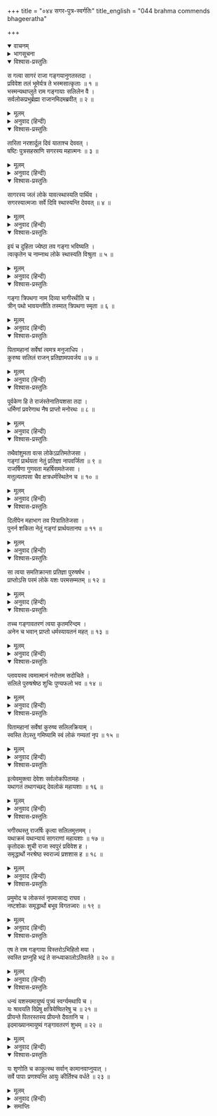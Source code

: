+++
title = "०४४ सगर-पुत्र-स्वर्गतिः"
title_english = "044 brahma commends bhageeratha"

+++
<details open><summary>वाचनम्</summary>
<div caption="श्रीराम-हरिसीताराममूर्ति-घनपाठिभ्यां वचनम्" class="audioEmbed" src="https://archive.org/download/Ramayana-recitation-Sriram-harisItArAmamUrti-Ghanapaati-v2/Kanda_1/Kanda_1_BK-044-Sagara_Puthranam_Swarga_Prapthi.mp3"></div>
</details>

<details><summary>भागसूचना</summary>

44. ब्रह्माजीका भगीरथकी प्रशंसा करते हुए उन्हें गंगाजलसे पितरोंके तर्पणकी आज्ञा देना और राजाका वह सब करके अपने नगरको जाना, गंगावतरणके उपाख्यानकी महिमा
</details>

<details open><summary>विश्वास-प्रस्तुतिः</summary>

स गत्वा सागरं राजा गङ्गयानुगतस्तदा ।  
प्रविवेश तलं भूमेर्यत्र ते भस्मसात्कृताः ॥ १ ॥  
भस्मन्यथाप्लुते राम गङ्गायाः सलिलेन वै ।  
सर्वलोकप्रभुर्ब्रह्मा राजानमिदमब्रवीत् ॥ २ ॥
</details>

<details><summary>मूलम्</summary>

स गत्वा सागरं राजा गङ्गयानुगतस्तदा ।  
प्रविवेश तलं भूमेर्यत्र ते भस्मसात्कृताः ॥ १ ॥  
भस्मन्यथाप्लुते राम गङ्गायाः सलिलेन वै ।  
सर्वलोकप्रभुर्ब्रह्मा राजानमिदमब्रवीत् ॥ २ ॥
</details>

<details><summary>अनुवाद (हिन्दी)</summary>

श्रीराम! इस प्रकार गंगाजीको साथ लिये राजा भगीरथने समुद्रतक जाकर रसातलमें, जहाँ उनके पूर्वज भस्म हुए थे, प्रवेश किया । वह भस्मराशि जब गंगाजीके जलसे आप्लावित हो गयी, तब सम्पूर्ण लोकोंके स्वामी भगवान् ब्रह्माने वहाँ पधारकर राजासे इस प्रकार कहा— ॥ १-२ ॥
</details>

<details open><summary>विश्वास-प्रस्तुतिः</summary>

तारिता नरशार्दूल दिवं याताश्च देववत् ।  
षष्टिः पुत्रसहस्राणि सगरस्य महात्मनः ॥ ३ ॥
</details>

<details><summary>मूलम्</summary>

तारिता नरशार्दूल दिवं याताश्च देववत् ।  
षष्टिः पुत्रसहस्राणि सगरस्य महात्मनः ॥ ३ ॥
</details>

<details><summary>अनुवाद (हिन्दी)</summary>

‘नरश्रेष्ठ! महात्मा राजा सगरके साठ हजार पुत्रोंका तुमने उद्धार कर दिया । अब वे देवताओंकी भाँति स्वर्गलोकमें जा पहुँचे ॥ ३ ॥
</details>

<details open><summary>विश्वास-प्रस्तुतिः</summary>

सागरस्य जलं लोके यावत्स्थास्यति पार्थिव ।  
सगरस्यात्मजाः सर्वे दिवि स्थास्यन्ति देववत् ॥ ४ ॥
</details>

<details><summary>मूलम्</summary>

सागरस्य जलं लोके यावत्स्थास्यति पार्थिव ।  
सगरस्यात्मजाः सर्वे दिवि स्थास्यन्ति देववत् ॥ ४ ॥
</details>

<details><summary>अनुवाद (हिन्दी)</summary>

‘भूपाल! इस संसारमें जबतक सागरका जल मौजूद रहेगा; तबतक सगरके सभी पुत्र देवताओंकी भाँति स्वर्गलोकमें प्रतिष्ठित रहेंगे ॥ ४ ॥
</details>

<details open><summary>विश्वास-प्रस्तुतिः</summary>

इयं च दुहिता ज्येष्ठा तव गङ्गा भविष्यति ।  
त्वत्कृतेन च नाम्नाथ लोके स्थास्यति विश्रुता ॥ ५ ॥
</details>

<details><summary>मूलम्</summary>

इयं च दुहिता ज्येष्ठा तव गङ्गा भविष्यति ।  
त्वत्कृतेन च नाम्नाथ लोके स्थास्यति विश्रुता ॥ ५ ॥
</details>

<details><summary>अनुवाद (हिन्दी)</summary>

‘ये गंगा तुम्हारी भी ज्येष्ठ पुत्री होकर रहेंगी और तुम्हारे नामपर रखे हुए भागीरथी नामसे इस जगत् में विख्यात होंगी ॥ ५ ॥
</details>

<details open><summary>विश्वास-प्रस्तुतिः</summary>

गङ्गा त्रिपथगा नाम दिव्या भागीरथीति च ।  
त्रीन् पथो भावयन्तीति तस्मात् त्रिपथगा स्मृता ॥ ६ ॥
</details>

<details><summary>मूलम्</summary>

गङ्गा त्रिपथगा नाम दिव्या भागीरथीति च ।  
त्रीन् पथो भावयन्तीति तस्मात् त्रिपथगा स्मृता ॥ ६ ॥
</details>

<details><summary>अनुवाद (हिन्दी)</summary>

‘त्रिपथगा, दिव्या और भागीरथी—इन तीनों नामोंसे गंगाकी प्रसिद्धि होगी । ये आकाश, पृथ्वी और पाताल तीनों पथोंको पवित्र करती हुई गमन करती हैं, इसलिये त्रिपथगा मानी गयी हैं ॥ ६ ॥
</details>

<details open><summary>विश्वास-प्रस्तुतिः</summary>

पितामहानां सर्वेषां त्वमत्र मनुजाधिप ।  
कुरुष्व सलिलं राजन् प्रतिज्ञामपवर्जय ॥ ७ ॥
</details>

<details><summary>मूलम्</summary>

पितामहानां सर्वेषां त्वमत्र मनुजाधिप ।  
कुरुष्व सलिलं राजन् प्रतिज्ञामपवर्जय ॥ ७ ॥
</details>

<details><summary>अनुवाद (हिन्दी)</summary>

‘नरेश्वर! महाराज! अब तुम गंगाजीके जलसे यहाँ अपने सभी पितामहोंका तर्पण करो और इस प्रकार अपनी तथा अपने पूर्वजोंद्वारा की हुई प्रतिज्ञाको पूर्ण कर लो ॥ ७ ॥
</details>

<details open><summary>विश्वास-प्रस्तुतिः</summary>

पूर्वकेण हि ते राजंस्तेनातियशसा तदा ।  
धर्मिणां प्रवरेणाथ नैष प्राप्तो मनोरथः ॥ ८ ॥
</details>

<details><summary>मूलम्</summary>

पूर्वकेण हि ते राजंस्तेनातियशसा तदा ।  
धर्मिणां प्रवरेणाथ नैष प्राप्तो मनोरथः ॥ ८ ॥
</details>

<details><summary>अनुवाद (हिन्दी)</summary>

‘राजन्! तुम्हारे पूर्वज धर्मात्माओंमें श्रेष्ठ महायशस्वी राजा सगर भी गंगाको यहाँ लाना चाहते थे; किंतु उनका यह मनोरथ नहीं पूर्ण हुआ ॥ ८ ॥
</details>

<details open><summary>विश्वास-प्रस्तुतिः</summary>

तथैवांशुमता वत्स लोकेऽप्रतिमतेजसा ।  
गङ्गां प्रार्थयता नेतुं प्रतिज्ञा नापवर्जिता ॥ ९ ॥  
राजर्षिणा गुणवता महर्षिसमतेजसा ।  
मत्तुल्यतपसा चैव क्षत्रधर्मस्थितेन च ॥ १० ॥
</details>

<details><summary>मूलम्</summary>

तथैवांशुमता वत्स लोकेऽप्रतिमतेजसा ।  
गङ्गां प्रार्थयता नेतुं प्रतिज्ञा नापवर्जिता ॥ ९ ॥  
राजर्षिणा गुणवता महर्षिसमतेजसा ।  
मत्तुल्यतपसा चैव क्षत्रधर्मस्थितेन च ॥ १० ॥
</details>

<details><summary>अनुवाद (हिन्दी)</summary>

‘वत्स! इसी प्रकार लोकमें अप्रतिम प्रभावशाली, उत्तम गुणविशिष्ट, महर्षितुल्य तेजस्वी, मेरे समान तपस्वी तथा क्षत्रिय-धर्मपरायण राजर्षि अंशुमान‍्ने भी गंगाको यहाँ लानेकी इच्छा की; परंतु वे इस पृथ्वीपर उन्हें लानेकी प्रतिज्ञा पूरी न कर सके ॥ ९-१० ॥
</details>

<details open><summary>विश्वास-प्रस्तुतिः</summary>

दिलीपेन महाभाग तव पित्रातितेजसा ।  
पुनर्न शकिता नेतुं गङ्गां प्रार्थयतानघ ॥ ११ ॥
</details>

<details><summary>मूलम्</summary>

दिलीपेन महाभाग तव पित्रातितेजसा ।  
पुनर्न शकिता नेतुं गङ्गां प्रार्थयतानघ ॥ ११ ॥
</details>

<details><summary>अनुवाद (हिन्दी)</summary>

‘निष्पाप महाभाग! तुम्हारे अत्यन्त तेजस्वी पिता दिलीप भी गंगाको यहाँ लानेकी इच्छा करके भी इस कार्यमें सफल न हो सके ॥ ११ ॥
</details>

<details open><summary>विश्वास-प्रस्तुतिः</summary>

सा त्वया समतिक्रान्ता प्रतिज्ञा पुरुषर्षभ ।  
प्राप्तोऽसि परमं लोके यशः परमसम्मतम् ॥ १२ ॥
</details>

<details><summary>मूलम्</summary>

सा त्वया समतिक्रान्ता प्रतिज्ञा पुरुषर्षभ ।  
प्राप्तोऽसि परमं लोके यशः परमसम्मतम् ॥ १२ ॥
</details>

<details><summary>अनुवाद (हिन्दी)</summary>

‘पुरुषप्रवर! तुमने गंगाको भूतलपर लानेकी वह प्रतिज्ञा पूर्ण कर ली । इससे संसारमें तुम्हें परम उत्तम एवं महान् यशकी प्राप्ति हुई है ॥ १२ ॥
</details>

<details open><summary>विश्वास-प्रस्तुतिः</summary>

तच्च गङ्गावतरणं त्वया कृतमरिन्दम ।  
अनेन च भवान् प्राप्तो धर्मस्यायतनं महत् ॥ १३ ॥
</details>

<details><summary>मूलम्</summary>

तच्च गङ्गावतरणं त्वया कृतमरिन्दम ।  
अनेन च भवान् प्राप्तो धर्मस्यायतनं महत् ॥ १३ ॥
</details>

<details><summary>अनुवाद (हिन्दी)</summary>

शत्रुदमन! तुमने जो गंगाजीको पृथ्वीपर उतारनेका कार्य पूरा किया है, इससे उस महान् ब्रह्मलोकपर अधिकार प्राप्त कर लिया है, जो धर्मका आश्रय है ॥
</details>

<details open><summary>विश्वास-प्रस्तुतिः</summary>

प्लावयस्व त्वमात्मानं नरोत्तम सदोचिते ।  
सलिले पुरुषश्रेष्ठ शुचिः पुण्यफलो भव ॥ १४ ॥
</details>

<details><summary>मूलम्</summary>

प्लावयस्व त्वमात्मानं नरोत्तम सदोचिते ।  
सलिले पुरुषश्रेष्ठ शुचिः पुण्यफलो भव ॥ १४ ॥
</details>

<details><summary>अनुवाद (हिन्दी)</summary>

‘नरश्रेष्ठ! पुरुषप्रवर! गंगाजीका जल सदा ही स्नानके योग्य है । तुम स्वयं भी इसमें स्नान करो और पवित्र होकर पुण्यका फल प्राप्त करो ॥ १४ ॥
</details>

<details open><summary>विश्वास-प्रस्तुतिः</summary>

पितामहानां सर्वेषां कुरुष्व सलिलक्रियाम् ।  
स्वस्ति तेऽस्तु गमिष्यामि स्वं लोकं गम्यतां नृप ॥ १५ ॥
</details>

<details><summary>मूलम्</summary>

पितामहानां सर्वेषां कुरुष्व सलिलक्रियाम् ।  
स्वस्ति तेऽस्तु गमिष्यामि स्वं लोकं गम्यतां नृप ॥ १५ ॥
</details>

<details><summary>अनुवाद (हिन्दी)</summary>

‘नरेश्वर! तुम अपने सभी पितामहोंका तर्पण करो । तुम्हारा कल्याण हो । अब मैं अपने लोकको जाऊँगा । तुम भी अपनी राजधानीको लौट जाओ’ ॥ १५ ॥
</details>

<details open><summary>विश्वास-प्रस्तुतिः</summary>

इत्येवमुक्त्वा देवेशः सर्वलोकपितामहः ।  
यथागतं तथागच्छद् देवलोकं महायशाः ॥ १६ ॥
</details>

<details><summary>मूलम्</summary>

इत्येवमुक्त्वा देवेशः सर्वलोकपितामहः ।  
यथागतं तथागच्छद् देवलोकं महायशाः ॥ १६ ॥
</details>

<details><summary>अनुवाद (हिन्दी)</summary>

ऐसा कहकर सर्वलोकपितामह महायशस्वी देवेश्वर ब्रह्माजी जैसे आये थे, वैसे ही देवलोकको लौट गये ॥ १६ ॥
</details>

<details open><summary>विश्वास-प्रस्तुतिः</summary>

भगीरथस्तु राजर्षिः कृत्वा सलिलमुत्तमम् ।  
यथाक्रमं यथान्यायं सागराणां महायशाः ॥ १७ ॥  
कृतोदकः शुची राजा स्वपुरं प्रविवेश ह ।  
समृद्धार्थो नरश्रेष्ठ स्वराज्यं प्रशशास ह ॥ १८ ॥
</details>

<details><summary>मूलम्</summary>

भगीरथस्तु राजर्षिः कृत्वा सलिलमुत्तमम् ।  
यथाक्रमं यथान्यायं सागराणां महायशाः ॥ १७ ॥  
कृतोदकः शुची राजा स्वपुरं प्रविवेश ह ।  
समृद्धार्थो नरश्रेष्ठ स्वराज्यं प्रशशास ह ॥ १८ ॥
</details>

<details><summary>अनुवाद (हिन्दी)</summary>

नरश्रेष्ठ! महायशस्वी राजर्षि राजा भगीरथ भी गंगाजीके उत्तम जलसे क्रमशः सभी सगर-पुत्रोंका विधिवत् तर्पण करके पवित्र हो अपने नगरको चले गये । इस प्रकार सफल मनोरथ होकर वे अपने राज्यका शासन करने लगे ॥ १७-१८ ॥
</details>

<details open><summary>विश्वास-प्रस्तुतिः</summary>

प्रमुमोद च लोकस्तं नृपमासाद्य राघव ।  
नष्टशोकः समृद्धार्थो बभूव विगतज्वरः ॥ १९ ॥
</details>

<details><summary>मूलम्</summary>

प्रमुमोद च लोकस्तं नृपमासाद्य राघव ।  
नष्टशोकः समृद्धार्थो बभूव विगतज्वरः ॥ १९ ॥
</details>

<details><summary>अनुवाद (हिन्दी)</summary>

रघुनन्दन! अपने राजाको पुनः सामने पाकर प्रजावर्गको बड़ी प्रसन्नता हुई । सबका शोक जाता रहा । सबके मनोरथ पूर्ण हुए और चिन्ता दूर हो गयी ॥ १९ ॥
</details>

<details open><summary>विश्वास-प्रस्तुतिः</summary>

एष ते राम गङ्गाया विस्तरोऽभिहितो मया ।  
स्वस्ति प्राप्नुहि भद्रं ते सन्ध्याकालोऽतिवर्तते ॥ २० ॥
</details>

<details><summary>मूलम्</summary>

एष ते राम गङ्गाया विस्तरोऽभिहितो मया ।  
स्वस्ति प्राप्नुहि भद्रं ते सन्ध्याकालोऽतिवर्तते ॥ २० ॥
</details>

<details><summary>अनुवाद (हिन्दी)</summary>

श्रीराम! यह गंगाजीकी कथा मैंने तुम्हें विस्तारके साथ कह सुनायी । तुम्हारा कल्याण हो । अब जाओ, मंगलमय संध्यावन्दन आदिका सम्पादन करो । देखो, संध्याकाल बीता जा रहा है ॥ २० ॥
</details>

<details open><summary>विश्वास-प्रस्तुतिः</summary>

धन्यं यशस्यमायुष्यं पुत्र्यं स्वर्ग्यमथापि च ।  
यः श्रावयति विप्रेषु क्षत्रियेष्वितरेषु च ॥ २१ ॥  
प्रीयन्ते पितरस्तस्य प्रीयन्ते दैवतानि च ।  
इदमाख्यानमायुष्यं गङ्गावतरणं शुभम् ॥ २२ ॥
</details>

<details><summary>मूलम्</summary>

धन्यं यशस्यमायुष्यं पुत्र्यं स्वर्ग्यमथापि च ।  
यः श्रावयति विप्रेषु क्षत्रियेष्वितरेषु च ॥ २१ ॥  
प्रीयन्ते पितरस्तस्य प्रीयन्ते दैवतानि च ।  
इदमाख्यानमायुष्यं गङ्गावतरणं शुभम् ॥ २२ ॥
</details>

<details><summary>अनुवाद (हिन्दी)</summary>

यह गंगावतरणका मंगलमय उपाख्यान आयु बढ़ानेवाला है । धन, यश, आयु, पुत्र और स्वर्गकी प्राप्ति करानेवाला है । जो ब्राह्मणों, क्षत्रियों तथा दूसरे वर्णके लोगोंको भी यह कथा सुनाता है, उसके ऊपर देवता और पितर प्रसन्न होते हैं ॥ २१-२२ ॥
</details>

<details open><summary>विश्वास-प्रस्तुतिः</summary>

यः शृणोति च काकुत्स्थ सर्वान् कामानवाप्नुयात् ।  
सर्वे पापाः प्रणश्यन्ति आयुः कीर्तिश्च वर्धते ॥ २३ ॥
</details>

<details><summary>मूलम्</summary>

यः शृणोति च काकुत्स्थ सर्वान् कामानवाप्नुयात् ।  
सर्वे पापाः प्रणश्यन्ति आयुः कीर्तिश्च वर्धते ॥ २३ ॥
</details>

<details><summary>अनुवाद (हिन्दी)</summary>

ककुत्स्थकुलभूषण! जो इसका श्रवण करता है, वह सम्पूर्ण कामनाओंको प्राप्त कर लेता है । उसके सारे पाप नष्ट हो जाते हैं और आयुकी वृद्धि एवं कीर्तिका विस्तार होता है ॥ २३ ॥
</details>

<details><summary>समाप्तिः</summary>

इत्यार्षे श्रीमद्रामायणे वाल्मीकीये आदिकाव्ये बालकाण्डे चतुश्चत्वारिंशः सर्गः ॥ ४४ ॥  
इस प्रकार श्रीवाल्मीकिनिर्मित आर्षरामायण आदिकाव्यके बालकाण्डमें चौवालीसवाँ सर्ग पूरा हुआ ॥ ४४ ॥
</details>

